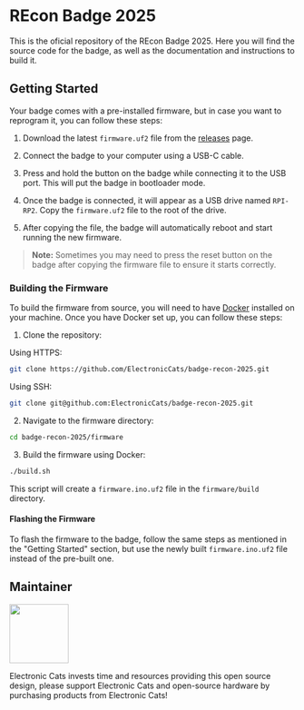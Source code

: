 # REcon Badge 2025

This is the oficial repository of the REcon Badge 2025. Here you will find the source code for the badge, as well as the documentation and instructions to build it.

## Getting Started

Your badge comes with a pre-installed firmware, but in case you want to reprogram it, you can follow these steps:

1. Download the latest `firmware.uf2` file from the [releases](https://github.com/ElectronicCats/badge-recon-2025/releases/latest) page.

2. Connect the badge to your computer using a USB-C cable.

3. Press and hold the button on the badge while connecting it to the USB port. This will put the badge in bootloader mode.

4. Once the badge is connected, it will appear as a USB drive named `RPI-RP2`. Copy the `firmware.uf2` file to the root of the drive.

5. After copying the file, the badge will automatically reboot and start running the new firmware.

> **Note:** Sometimes you may need to press the reset button on the badge after copying the firmware file to ensure it starts correctly.

### Building the Firmware

To build the firmware from source, you will need to have [Docker](https://www.docker.com/) installed on your machine. Once you have Docker set up, you can follow these steps:

1. Clone the repository:

Using HTTPS:

```bash
git clone https://github.com/ElectronicCats/badge-recon-2025.git
```

Using SSH:

```bash
git clone git@github.com:ElectronicCats/badge-recon-2025.git
```

2. Navigate to the firmware directory:

```bash
cd badge-recon-2025/firmware
```

3. Build the firmware using Docker:

```bash
./build.sh
```

This script will create a `firmware.ino.uf2` file in the `firmware/build` directory.

#### Flashing the Firmware

To flash the firmware to the badge, follow the same steps as mentioned in the "Getting Started" section, but use the newly built `firmware.ino.uf2` file instead of the pre-built one.

## Maintainer

<a
href="https://github.com/sponsors/ElectronicCats">

<img  src="https://electroniccats.com/wp-content/uploads/2020/07/Badge_GHS.png"  height="104" />

</a>

Electronic Cats invests time and resources providing this open source design, please support Electronic Cats and open-source hardware by purchasing products from Electronic Cats!

[Agregando el link como referencia]: <https://github.com/ElectronicCats/Template-Project-KiCAD-CI>
